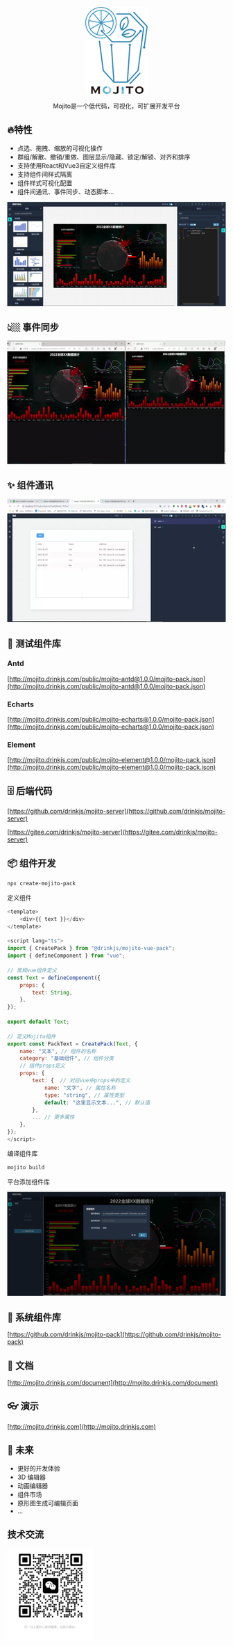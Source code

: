 <p align="center">
  <img height="200" src="./public/logo-black.png">
</p>
<p align="center">Mojito是一个低代码，可视化，可扩展开发平台</p>

##  🔥特性

- 点选、拖拽、缩放的可视化操作
- 群组/解散、撤销/重做、图层显示/隐藏、锁定/解锁、对齐和排序
- 支持使用React和Vue3自定义组件库
- 支持组件间样式隔离
- 组件样式可视化配置
- 组件间通讯、事件同步、动态脚本...

<p>
  <img width="800" src="./public/demo.jpg">
</p>

## 👆🏼 事件同步
<p align="center">
  <img src="./public/sync.webp">
</p>

## ✨ 组件通讯
<p align="center">
  <img src="./public/message.webp">
</p>

## 🧪 测试组件库
### Antd

[http://mojito.drinkjs.com/public/mojito-antd@1.0.0/mojito-pack.json](http://mojito.drinkjs.com/public/mojito-antd@1.0.0/mojito-pack.json)

### Echarts

[http://mojito.drinkjs.com/public/mojito-echarts@1.0.0/mojito-pack.json](http://mojito.drinkjs.com/public/mojito-echarts@1.0.0/mojito-pack.json)

### Element
[http://mojito.drinkjs.com/public/mojito-element@1.0.0/mojito-pack.json](http://mojito.drinkjs.com/public/mojito-element@1.0.0/mojito-pack.json)

## 🗄️ 后端代码

[https://github.com/drinkjs/mojito-server](https://github.com/drinkjs/mojito-server)

[https://gitee.com/drinkjs/mojito-server](https://gitee.com/drinkjs/mojito-server)

## 📦 组件开发

```bash
npx create-mojito-pack
```

定义组件

```js
<template>
	<div>{{ text }}</div>
</template>

<script lang="ts">
import { CreatePack } from "@drinkjs/mojito-vue-pack";
import { defineComponent } from "vue";

// 常规vue组件定义
const Text = defineComponent({
	props: {
		text: String,
	},
});

export default Text;

// 定义Mojito组件
export const PackText = CreatePack(Text, {
	name: "文本", // 组件的名称
	category: "基础组件", // 组件分类
    // 组件props定义
	props: {
		text: {  // 对应vue中props中的定义
			name: "文字", // 属性名称
			type: "string", // 属性类型
			default: "这里显示文本...", // 默认值
		},
        ... // 更多属性
	},
});
</script>
```

编译组件库

```bash
mojito build
```

平台添加组件库

![新增组件库](./public/add.jpg)

## 🔩 系统组件库

[https://github.com/drinkjs/mojito-pack](https://github.com/drinkjs/mojito-pack)



## 📄 文档
[http://mojito.drinkjs.com/document](http://mojito.drinkjs.com/document)

##  👓 演示
[http://mojito.drinkjs.com](http://mojito.drinkjs.com)


## 🚀 未来

- 更好的开发体验
- 3D 编辑器
- 动画编辑器
- 组件市场
- 原形图生成可编辑页面
- ...

## 技术交流

<img src="./public/wx.jpg" width="200">